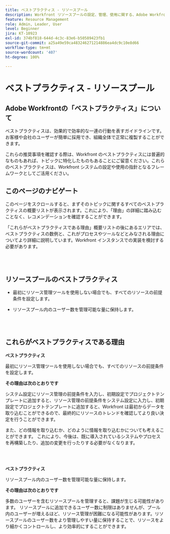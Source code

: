 ```yaml
---
title: ベストプラクティス - リソースプール
description: Workfront リソースプールの設定、管理、使用に関する、Adobe Workfront のエキスパートによるベストプラクティスの推奨事項について説明します。
feature: Resource Management
role: Admin, Leader, User
level: Beginner
jira: KT-10923
exl-id: 374bf818-644d-4c3c-83e6-b50589423fb1
source-git-commit: a25a49e59ca483246271214886ea4dc9c10e8d66
workflow-type: tm+mt
source-wordcount: '407'
ht-degree: 100%

---
```


# ベストプラクティス - リソースプール

## Adobe Workfrontの「ベストプラクティス」について

ベストプラクティスは、効果的で効率的な一連の行動を表すガイドラインです。お客様や会社のユーザーが簡単に採用でき、組織全体で正常に複製することができます。

これらの推奨事項を確認する際は、Workfront のベストプラクティスには普遍的なものもあれば、トピックに特化したものもあることにご留意ください。これらのベストプラクティスは、Workfront システムの設定や使用の指針となるフレームワークとしてご活用ください。

## このページのナビゲート

このページをスクロールすると、まずそのトピックに関するすべてのベストプラクティスの概要リストが表示されます。これにより、「理由」の詳細に踏み込むことなく、レコメンデーションを確認することができます。

「これらがベストプラクティスである理由」概要リストの後にあるエリアでは、ベストプラクティスの数例と、これがプロセスやツールなどとみなされる理由についてより詳細に説明しています。Workfront インスタンスでの実装を検討する必要があります。

</br>
</br>

## リソースプールのベストプラクティス

* 最初にリソース管理ツールを使用しない場合でも、すべてのリソースの前提条件を設定します。

* リソースプール内のユーザー数を管理可能な量に保持します。

</br>
</br>

## これらがベストプラクティスである理由

**ベストプラクティス**

最初にリソース管理ツールを使用しない場合でも、すべてのリソースの前提条件を設定します。

**その理由は次のとおりです**

システム設定にリソース管理の前提条件を入力し、初期設定でプロジェクトテンプレートに追加すると、リソース管理の前提条件をシステム設定に入力し、初期設定でプロジェクトテンプレートに追加すると、Workfront は最初からデータを取り込むことができるので、最終的にリソースのトレンドを確認してより良い決定を行うことができます。

また、どの情報を取り込むか、どのように情報を取り込むかについても考えることができます。 これにより、今後は、既に導入されているシステムやプロセスを再構築したり、追加の変更を行ったりする必要がなくなります。

</br>
</br>

**ベストプラクティス**

リソースプール内のユーザー数を管理可能な量に保持します。

**その理由は次のとおりです**

多数のユーザーを含むリソースプールを管理すると、課題が生じる可能性があります。 リソースプールに追加できるユーザー数に制限はありませんが、プール内のユーザーが増えるほど、リソース管理が困難になる可能性があります。リソースプールのユーザー数をより管理しやすい量に保持することで、リソースをより細かくコントロールし、より効率的にすることができます。
